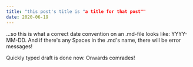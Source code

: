 ```yaml
---
title: "this post's title is "a title for that post""
date: 2020-06-19
---
```

...so this is what a correct date convention on an .md-file looks like: YYYY-MM-DD. 
And if there's any Spaces in the .md's name, there will be error messages!

Quickly typed draft is done now. Onwards comrades!
